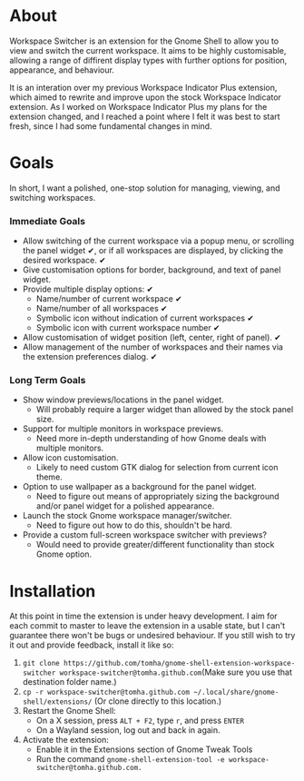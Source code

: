 # About
Workspace Switcher is an extension for the Gnome Shell to allow you to view and
switch the current workspace. It aims to be highly customisable, allowing a
range of diffirent display types with further options for position, appearance,
and behaviour.

It is an interation over my previous Workspace Indicator Plus extension, which
aimed to rewrite and improve upon the stock Workspace Indicator extension. As I
worked on Workspace Indicator Plus my plans for the extension changed, and I
reached a point where I felt it was best to start fresh, since I had some
fundamental changes in mind.

# Goals
In short, I want a polished, one-stop solution for managing, viewing, and
switching workspaces.

### Immediate Goals
- Allow switching of the current workspace via a popup menu, or scrolling the
	panel widget ✔, or if all workspaces are displayed, by clicking the
	desired workspace. ✔
- Give customisation options for border, background, and text of panel widget.
- Provide multiple display options: ✔
	- Name/number of current workspace ✔
	- Name/number of all workspaces ✔
	- Symbolic icon without indication of current workspaces ✔
	- Symbolic icon with current workspace number ✔
- Allow customisation of widget position (left, center, right of panel). ✔
- Allow management of the number of workspaces and their names via the extension
	preferences dialog. ✔

### Long Term Goals
- Show window previews/locations in the panel widget.
	- Will probably require a larger widget than allowed by the stock panel size.
- Support for multiple monitors in workspace previews.
	- Need more in-depth understanding of how Gnome deals with multiple monitors.
- Allow icon customisation.
	- Likely to need custom GTK dialog for selection from current icon theme.
- Option to use wallpaper as a background for the panel widget.
	- Need to figure out means of appropriately sizing the background and/or
	panel widget for a polished appearance.
- Launch the stock Gnome workspace manager/switcher.
	- Need to figure out how to do this, shouldn't be hard.
- Provide a custom full-screen workspace switcher with previews?
	- Would need to provide greater/different functionality than stock Gnome option.

# Installation
At this point in time the extension is under heavy development. I aim for each
commit to master to leave the extension in a usable state, but I can't guarantee
there won't be bugs or undesired behaviour. If you still wish to try it out and
provide feedback, install it like so:

1. `git clone https://github.com/tomha/gnome-shell-extension-workspace-switcher workspace-switcher@tomha.github.com`(Make sure you use that destination folder name.)
2. `cp -r workspace-switcher@tomha.github.com ~/.local/share/gnome-shell/extensions/` (Or clone directly to this location.)
3. Restart the Gnome Shell:
	- On a X session, press `ALT + F2`, type `r`, and press `ENTER`
	- On a Wayland session, log out and back in again.
4. Activate the extension:
	- Enable it in the Extensions section of Gnome Tweak Tools
	- Run the command `gnome-shell-extension-tool -e workspace-switcher@tomha.github.com.`
